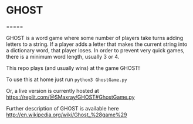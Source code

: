 # GHOST
=====

GHOST is a word game where some number of players take turns adding letters to a string. If a player adds a letter that makes the current string into a dictionary word, that player loses. In order to prevent very quick games, there is a minimum word length, usually 3 or 4. 

This repo plays (and usually wins) at the game GHOST!

To use this at home just run `python3 GhostGame.py`

Or, a live version is currently hosted at https://replit.com/@SMaxray/GHOST#GhostGame.py 

Further description of GHOST is available here http://en.wikipedia.org/wiki/Ghost_%28game%29 
